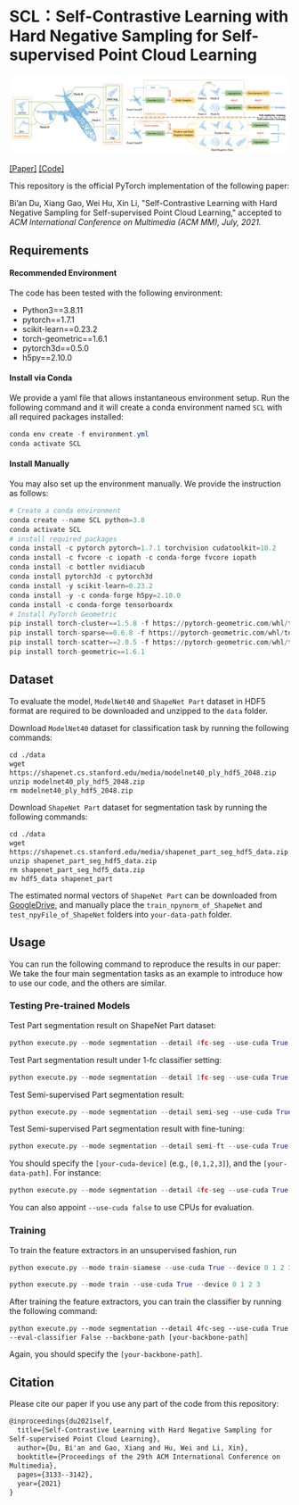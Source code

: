 # SCL：Self-Contrastive Learning with Hard Negative Sampling for Self-supervised Point Cloud Learning
![image-20210829103326123](teaser.png)

[[Paper]](https://arxiv.org/abs/2107.01886) [[Code]](https://github.com/pkudba/SCL) 

This repository is the official PyTorch implementation of the following paper: 

Bi’an Du, Xiang Gao, Wei Hu, Xin Li, "Self-Contrastive Learning with Hard Negative Sampling for Self-supervised Point Cloud Learning," accepted to *ACM International Conference on Multimedia (ACM MM), July, 2021.*

## Requirements

#### Recommended Environment

The code has been tested with the following environment:

- Python3==3.8.11
- pytorch==1.7.1
- scikit-learn==0.23.2
- torch-geometric==1.6.1
- pytorch3d==0.5.0
- h5py==2.10.0

#### Install via Conda

We provide a yaml file that allows instantaneous environment setup. Run the following command and it will create a conda environment named `SCL` with all required packages installed:

```powershell
conda env create -f environment.yml
conda activate SCL
```

#### Install Manually

You may also set up the environment manually. We provide the instruction as follows:

```python
# Create a conda environment
conda create --name SCL python=3.8
conda activate SCL
# install required packages
conda install -c pytorch pytorch=1.7.1 torchvision cudatoolkit=10.2
conda install -c fvcore -c iopath -c conda-forge fvcore iopath
conda install -c bottler nvidiacub
conda install pytorch3d -c pytorch3d
conda install -y scikit-learn=0.23.2
conda install -y -c conda-forge h5py=2.10.0 
conda install -c conda-forge tensorboardx
# Install PyTorch Geometric
pip install torch-cluster==1.5.8 -f https://pytorch-geometric.com/whl/torch-1.7.1+cu102.html
pip install torch-sparse==0.6.8 -f https://pytorch-geometric.com/whl/torch-1.7.1+cu102.html
pip install torch-scatter==2.0.5 -f https://pytorch-geometric.com/whl/torch-1.7.1+cu102.html
pip install torch-geometric==1.6.1
```

## Dataset

To evaluate the model, `ModelNet40` and `ShapeNet Part` dataset in HDF5 format are required to be downloaded and unzipped to the `data` folder.

Download `ModelNet40` dataset for classification task by running the following commands:

```
cd ./data
wget https://shapenet.cs.stanford.edu/media/modelnet40_ply_hdf5_2048.zip
unzip modelnet40_ply_hdf5_2048.zip
rm modelnet40_ply_hdf5_2048.zip
```

Download `ShapeNet Part` dataset for segmentation task by running the following commands:

```
cd ./data
wget https://shapenet.cs.stanford.edu/media/shapenet_part_seg_hdf5_data.zip
unzip shapenet_part_seg_hdf5_data.zip
rm shapenet_part_seg_hdf5_data.zip
mv hdf5_data shapenet_part
```

The estimated normal vectors of `ShapeNet Part`  can be downloaded from [GoogleDrive](https://drive.google.com/drive/folders/18z56XuRnwO4J8rVkSL0W3pfCv5odSD8C), and manually place the `train_npynorm_of_ShapeNet` and `test_npyFile_of_ShapeNet` folders into `your-data-path` folder.

## Usage

You can run the following command to reproduce the results in our paper: We take the four main segmentation tasks as an example to introduce how to use our code, and the others are similar.

### Testing Pre-trained Models

Test Part segmentation result on ShapeNet Part dataset:

```python
python execute.py --mode segmentation --detail 4fc-seg --use-cuda True --device [your-cuda-device] --data-path [your-data-path] --eval-classifier True
```

Test Part segmentation result under 1-fc classifier setting:

```python
python execute.py --mode segmentation --detail 1fc-seg --use-cuda True --device [your-cuda-device] --data-path [your-data-path] --eval-classifier True
```

Test Semi-supervised Part segmentation result:

```python
python execute.py --mode segmentation --detail semi-seg --use-cuda True --device [your-cuda-device] --data-path [your-data-path] --eval-classifier True
```

Test Semi-supervised Part segmentation result with fine-tuning:

```python
python execute.py --mode segmentation --detail semi-ft --use-cuda True --device [your-cuda-device] --data-path [your-data-path] --eval-classifier True
```

You should specify the `[your-cuda-device]` (e.g., `[0,1,2,3]`), and the `[your-data-path]`. For instance:

```python
python execute.py --mode segmentation --detail 4fc-seg --use-cuda True --device 0 1 2 3 --data-path ./data --eval-classifier True
```

You can also appoint `--use-cuda false` to use CPUs for evaluation.

### Training

To train the feature extractors in an unsupervised fashion, run

```python
python execute.py --mode train-siamese --use-cuda True --device 0 1 2 3
```

```python
python execute.py --mode train --use-cuda True --device 0 1 2 3
```

After training the feature extractors, you can train the classifier by running the following command:

```
python execute.py --mode segmentation --detail 4fc-seg --use-cuda True --eval-classifier False --backbone-path [your-backbone-path]
```

Again, you should specify the `[your-backbone-path]`.  

## Citation

Please cite our paper if you use any part of the code from this repository:

```
@inproceedings{du2021self,
  title={Self-Contrastive Learning with Hard Negative Sampling for Self-supervised Point Cloud Learning},
  author={Du, Bi'an and Gao, Xiang and Hu, Wei and Li, Xin},
  booktitle={Proceedings of the 29th ACM International Conference on Multimedia},
  pages={3133--3142},
  year={2021}
}
```



